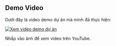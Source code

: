 ## Demo Video

Dưới đây là video demo dự án mà mình đã thực hiện:

[![Xem video demo dự án](http://img.youtube.com/vi/dGRl4AogTrU/0.jpg)](https://youtu.be/dGRl4AogTrU)

Nhấp vào ảnh để xem video trên YouTube.
